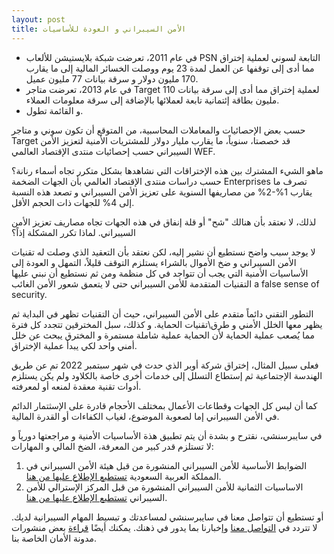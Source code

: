 ```yaml
---
layout: post
title: الأمن السيبراني و العودة للأساسيات
---
```


- في عام 2011، تعرضت شبكة بلايستيشن للألعاب PSN التابعة لسوني لعملية إختراق مما أدى إلى توقفها عن العمل لمدة 23 يوم ووصلت الخسائر المالية إلى ما يقارب 170 مليون دولار و سرقة بيانات 77 مليون عميل.
- في عام 2013، تعرضت متاجر Target لعملية إختراق مما أدى إلى سرقة بيانات 110 مليون بطاقة إئتمانية تابعة لعملائها بالإضافة إلى سرقة معلومات العملاء.
-  و القائمة تطول.

حسب بعض الإحصائيات والمعاملات المحاسبية، من المتوقع أن تكون سوني و متاجر Target قد خصصتا، سنوياً،  ما يقارب مليار دولار للمشتريات الأمنية لتعزيز الأمن السيبراني حسب إحصائيات منتدى  الإقتصاد العالمي WEF.

ماهو الشيء المشترك بين هذه الإختراقات التي نشاهدها بشكل متكرر تجاه أسماء رنانة؟ حسب دراسات منتدى الإقتصاد العالمي بأن الجهات الضخمة Enterprises تصرف ما يقارب 1%-2% من مصاريفها السنوية على تعزيز الأمن السيبراني و تصعد هذه النسبة إلى 4% للجهات ذات الحجم الأقل.

لذلك، لا نعتقد بأن هنالك "شح" أو قلة إنفاق في هذه الجهات تجاه مصاريف تعزيز الأمن السيبراني. لماذا تكرر المشكلة إذاً؟

لا يوجد سبب واضح نستطيع أن نشير إليه، لكن نعتقد بأن التعقيد الذي وصلت له تقنيات الأمن السيبراني و ضخ الأموال بالشراء يستلزم التوقف قليلاً، التمهل  و العودة إلى الأساسيات الأمنية التي يجب أن تتواجد في كل منظمة ومن ثم نستطيع أن نبني عليها التقنيات المتقدمة للأمن السيبراني حتى لا يتعمق شعور الأمن الغائب a false sense of security.

التطور التقني دائماً متقدم على الأمن السيبراني، حيث أن التقنيات تظهر في البداية ثم يظهر معها الخلل الأمني و طرق\تقنيات الحماية. و كذلك، سبل المخترقين تتجدد كل فترة مما يُصعب عملية الحماية لأن الحماية عملية شاملة مستمرة و المخترق يبحث عن خلل أمني واحد لكي يبدأ عملية الإختراق.

فعلى سبيل المثال، إختراق شركة أوبر الذي حدث في شهر سبتمبر 2022 تم عن طريق الهندسة الإجتماعية ثم إستطاع التسلل إلى خدمات أخرى خاصة بالكلاود ولم يكن يستلزم أدوات تقنية معقدة لمنعه أو لمعرفته.

كما أن ليس كل الجهات وقطاعات الأعمال بمختلف الأحجام قادرة على  الإسثتمار الدائم في الأمن السيبراني إما لصعوبة الموضوع، لغياب الكفاءات أو القدرة المالية.

في سايبرسنشي، نقترح و بشدة أن يتم تطبيق هذة الأساسيات الأمنية و مراجعتها دورياً و لا تستلزم قدر كبير من المعرفة، الضخ المالي و المهارات:
1. الضوابط الأساسية للأمن السيبراني المنشورة من قبل هيئة الأمن السيبراني في المملكة العربية السعودية [تستطيع الإطلاع عليها من هنا](https://nca.gov.sa/legislation?item=176&slug=controls-list).
2. الاساسيات الثمانية للأمن السيبراني المنشورة من قبل المركز الإسترالي للأمن السيبراني [تستطيع الإطلاع عليها من هنا](https://www.cyber.gov.au/acsc/view-all-content/publications/essential-eight-maturity-model).


أو تستطيع أن تتواصل معنا في سايبرسنشي لمساعدتك و تبسيط المهام السيبرانية لديك. لا تتردد في [التواصل معنا](https://www.cybersenshi.com/#contactUsBlock) وإخبارنا بما يدور في ذهنك. يمكنك أيضًا [قراءة](https://blog.cybersenshi.com) بعض منشورات مدونة الأمان الخاصة بنا.
